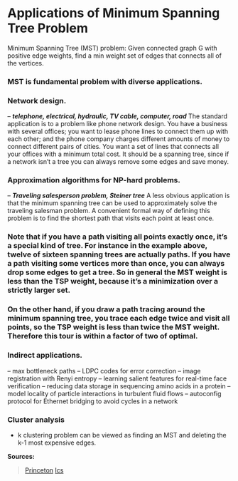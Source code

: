 # Applications of Minimum Spanning Tree Problem #
Minimum Spanning Tree (MST) problem: Given connected graph G with positive edge weights, find a min weight set of edges that connects all of the vertices.
### MST is fundamental problem with diverse applications.
### Network design.
– ***telephone, electrical, hydraulic, TV cable, computer, road***
The standard application is to a problem like phone network design. You have a business with several offices; you want to lease phone lines to connect them up with each other; and the phone company charges different amounts of money to connect different pairs of cities. You want a set of lines that connects all your offices with a minimum total cost. It should be a spanning tree, since if a network isn’t a tree you can always remove some edges and save money.



### Approximation algorithms for NP-hard problems.
– ***Traveling salesperson problem, Steiner tree***
A less obvious application is that the minimum spanning tree can be used to approximately solve the traveling salesman problem. A convenient formal way of defining this problem is to find the shortest path that visits each point at least once.

### Note that if you have a path visiting all points exactly once, it’s a special kind of tree. For instance in the example above, twelve of sixteen spanning trees are actually paths. If you have a path visiting some vertices more than once, you can always drop some edges to get a tree. So in general the MST weight is less than the TSP weight, because it’s a minimization over a strictly larger set.

### On the other hand, if you draw a path tracing around the minimum spanning tree, you trace each edge twice and visit all points, so the TSP weight is less than twice the MST weight. Therefore this tour is within a factor of two of optimal.

### Indirect applications.
– max bottleneck paths
– LDPC codes for error correction
– image registration with Renyi entropy
– learning salient features for real-time face verification
– reducing data storage in sequencing amino acids in a protein
– model locality of particle interactions in turbulent fluid flows
– autoconfig protocol for Ethernet bridging to avoid cycles in a network

### Cluster analysis
- k clustering problem can be viewed as finding an MST and deleting the k-1 most
expensive edges.

**Sources:**
> [Princeton](https://www.cs.princeton.edu/courses/archive/spr07/cos226/lectures/mst.pdf)
> [Ics](https://www.ics.uci.edu/~eppstein/161/960206.html)
